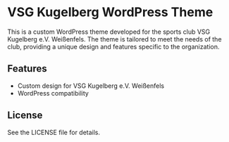 # VSG Kugelberg WordPress Theme

This is a custom WordPress theme developed for the sports club VSG Kugelberg e.V. Weißenfels. The theme is tailored to meet the needs of the club, providing a unique design and features specific to the organization.

## Features
- Custom design for VSG Kugelberg e.V. Weißenfels
- WordPress compatibility

## License
See the LICENSE file for details.
